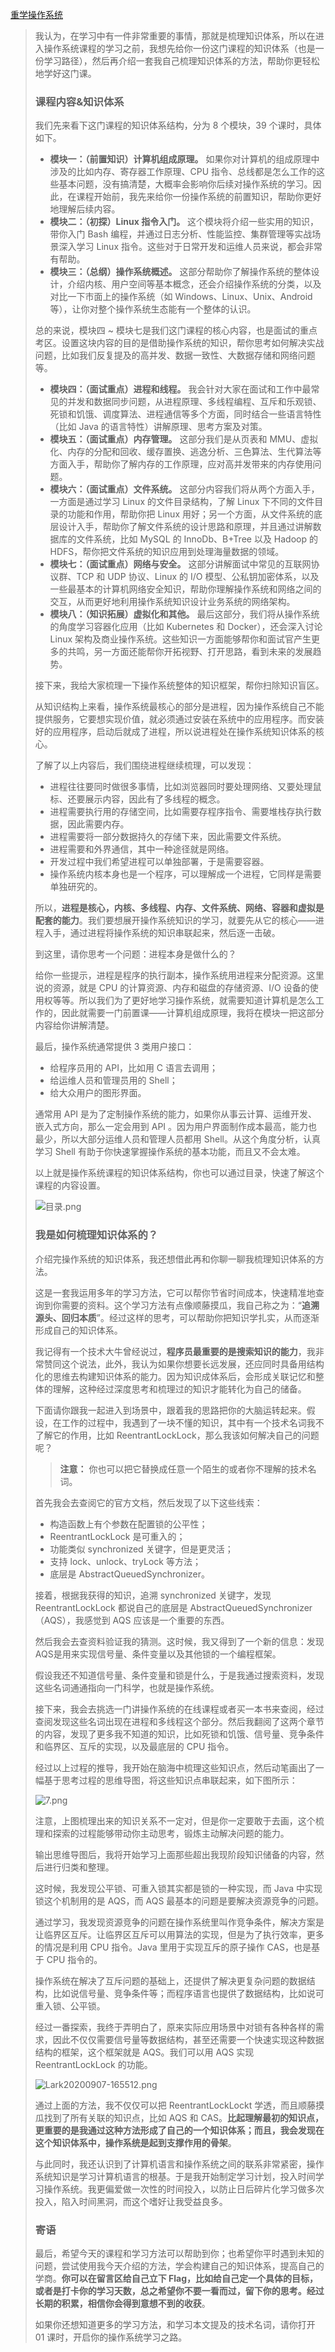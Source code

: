 [重学操作系统](https://kaiwu.lagou.com/course/courseInfo.htm?courseId=478&sid=20-h5Url-0&buyFrom=2&pageId=1pz4#/detail/pc?id=4607)



> 我认为，在学习中有一件非常重要的事情，那就是梳理知识体系，所以在进入操作系统课程的学习之前，我想先给你一份这门课程的知识体系（也是一份学习路径），然后再介绍一套我自己梳理知识体系的方法，帮助你更轻松地学好这门课。
>
> ### 课程内容&知识体系
>
> 我们先来看下这门课程的知识体系结构，分为 8 个模块，39 个课时，具体如下。
>
> - **模块一：（前置知识）计算机组成原理。** 如果你对计算机的组成原理中涉及的比如内存、寄存器工作原理、CPU 指令、总线都是怎么工作的这些基本问题，没有搞清楚，大概率会影响你后续对操作系统的学习。因此，在课程开始前，我先来给你一份操作系统的前置知识，帮助你更好地理解后续内容。
> - **模块二：（初探）Linux 指令入门。** 这个模块将介绍一些实用的知识，带你入门 Bash 编程，并通过日志分析、性能监控、集群管理等实战场景深入学习 Linux 指令。这些对于日常开发和运维人员来说，都会非常有帮助。
> - **模块三：（总纲）操作系统概述。** 这部分帮助你了解操作系统的整体设计，介绍内核、用户空间等基本概念，还会介绍操作系统的分类，以及对比一下市面上的操作系统（如 Windows、Linux、Unix、Android 等），让你对整个操作系统生态能有一个整体的认识。
>
> 总的来说，模块四 ~ 模块七是我们这门课程的核心内容，也是面试的重点考区。设置这块内容的目的是借助操作系统的知识，帮你思考如何解决实战问题，比如我们反复提及的高并发、数据一致性、大数据存储和网络问题等。
>
> - **模块四：（面试重点）进程和线程。** 我会针对大家在面试和工作中最常见的并发和数据同步问题，从进程原理、多线程编程、互斥和乐观锁、死锁和饥饿、调度算法、进程通信等多个方面，同时结合一些语言特性（比如 Java 的语言特性）讲解原理、思考方案及对策。
> - **模块五：（面试重点）内存管理。** 这部分我们是从页表和 MMU、虚拟化、内存的分配和回收、缓存置换、逃逸分析、三色算法、生代算法等方面入手，帮助你了解内存的工作原理，应对高并发带来的内存使用问题。
> - **模块六：（面试重点）文件系统。** 这部分内容我们将从两个方面入手，一方面是通过学习 Linux 的文件目录结构，了解 Linux 下不同的文件目录的功能和作用，帮助你把 Linux 用好；另一个方面，从文件系统的底层设计入手，帮助你了解文件系统的设计思路和原理，并且通过讲解数据库的文件系统，比如 MySQL 的 InnoDb、B+Tree 以及 Hadoop 的 HDFS，帮你把文件系统的知识应用到处理海量数据的领域。
> - **模块七：（面试重点）网络与安全。** 这部分讲解面试中常见的互联网协议群、TCP 和 UDP 协议、Linux 的 I/O 模型、公私钥加密体系，以及一些最基本的计算机网络安全知识，帮助你理解操作系统和网络之间的交互，从而更好地利用操作系统知识设计业务系统的网络架构。
> - **模块八：（知识拓展）虚拟化和其他。** 最后这部分，我们将从操作系统的角度学习容器化应用（比如 Kubernetes 和 Docker），还会深入讨论 Linux 架构及商业操作系统。这些知识一方面能够帮你和面试官产生更多的共鸣，另一方面还能帮你开拓视野、打开思路，看到未来的发展趋势。
>
> 接下来，我给大家梳理一下操作系统整体的知识框架，帮你扫除知识盲区。
>
> 从知识结构上来看，操作系统最核心的部分是进程，因为操作系统自己不能提供服务，它要想实现价值，就必须通过安装在系统中的应用程序。而安装好的应用程序，启动后就成了进程，所以说进程处在操作系统知识体系的核心。
>
> 了解了以上内容后，我们围绕进程继续梳理，可以发现：
>
> - 进程往往要同时做很多事情，比如浏览器同时要处理网络、又要处理鼠标、还要展示内容，因此有了多线程的概念。
> - 进程需要执行用的存储空间，比如需要存程序指令、需要堆栈存执行数据，因此需要内存。
> - 进程需要将一部分数据持久的存储下来，因此需要文件系统。
> - 进程需要和外界通信，其中一种途径就是网络。
> - 开发过程中我们希望进程可以单独部署，于是需要容器。
> - 操作系统内核本身也是一个程序，可以理解成一个进程，它同样是需要单独研究的。
>
> 所以，**进程是核心，内核、多线程、内存、文件系统、网络、容器和虚拟是配套的能力**。我们要想展开操作系统知识的学习，就要先从它的核心——进程入手，通过进程将操作系统的知识串联起来，然后逐一击破。
>
> 到这里，请你思考一个问题：进程本身是做什么的？
>
> 给你一些提示，进程是程序的执行副本，操作系统用进程来分配资源。这里说的资源，就是 CPU 的计算资源、内存和磁盘的存储资源、I/O 设备的使用权等等。所以我们为了更好地学习操作系统，就需要知道计算机是怎么工作的，因此就需要一门前置课——计算机组成原理，我将在模块一把这部分内容给你讲解清楚。
>
> 最后，操作系统通常提供 3 类用户接口：
>
> - 给程序员用的 API，比如用 C 语言去调用；
> - 给运维人员和管理员用的 Shell；
> - 给大众用户的图形界面。
>
> 通常用 API 是为了定制操作系统的能力，如果你从事云计算、运维开发、嵌入式方向，那么一定会用到 API 。因为用户界面制作成本最高，能力也最少，所以大部分运维人员和管理人员都用 Shell。从这个角度分析，认真学习 Shell 有助于你快速掌握操作系统的基本功能，而且又不会太难。
>
> 以上就是操作系统课程的知识体系结构，你也可以通过目录，快速了解这个课程的内容设置。
>
> ![目录.png](https://s0.lgstatic.com/i/image/M00/4B/79/Ciqc1F9Vz7iAK8H4ABJ1CUDF2Sg647.png)
>
> ### 我是如何梳理知识体系的？
>
> 介绍完操作系统的知识体系，我还想借此再和你聊一聊我梳理知识体系的方法。
>
> 这是一套我运用多年的学习方法，它可以帮你节省时间成本，快速精准地查询到你需要的资料。这个学习方法有点像顺藤摸瓜，我自己称之为：“**追溯源头、回归本质**”。经过这样的思考，可以帮助你把知识学扎实，从而逐渐形成自己的知识体系。
>
> 我记得有一个技术大牛曾经说过，**程序员最重要的是搜索知识的能力**，我非常赞同这个说法，此外，我认为如果你想要长远发展，还应同时具备用结构化的思维去构建知识体系的能力。因为知识成体系后，会形成关联记忆和整体的理解，这种经过深度思考和梳理过的知识才能转化为自己的储备。
>
> 下面请你跟我一起进入到场景中，跟着我的思路把你的大脑运转起来。假设，在工作的过程中，我遇到了一块不懂的知识，其中有一个技术名词我不了解它的作用，比如 ReentrantLockLock，那么我该如何解决自己的问题呢？
>
> > **注意：** 你也可以把它替换成任意一个陌生的或者你不理解的技术名词。
>
> 首先我会去查阅它的官方文档，然后发现了以下这些线索：
>
> - 构造函数上有个参数在配置锁的公平性；
> - ReentrantLockLock 是可重入的；
> - 功能类似 synchronized 关键字，但是更灵活；
> - 支持 lock、unlock、tryLock 等方法；
> - 底层是 AbstractQueuedSynchronizer。
>
> 接着，根据我获得的知识，追溯 synchronized 关键字，发现 ReentrantLockLock 都说自己的底层是 AbstractQueuedSynchronizer（AQS），我感觉到 AQS 应该是一个重要的东西。
>
> 然后我会去查资料验证我的猜测。这时候，我又得到了一个新的信息：发现AQS是用来实现信号量、条件变量以及其他锁的一个编程框架。
>
> 假设我还不知道信号量、条件变量和锁是什么，于是我通过搜索资料，发现这些名词通通指向一门科学，也就是操作系统。
>
> 接下来，我会去挑选一门讲操作系统的在线课程或者买一本书来查阅，经过查阅发现这些名词出现在进程和多线程这个部分。然后我翻阅了这两个章节的内容，发现了更多我不知道的知识，比如死锁和饥饿、信号量、竞争条件和临界区、互斥的实现，以及最底层的 CPU 指令。
>
> 经过以上过程的推导，我开始在脑海中梳理这些知识点，然后动笔画出了一幅基于思考过程的思维导图，将这些知识点串联起来，如下图所示：
>
> ![7.png](https://s0.lgstatic.com/i/image/M00/4C/52/CgqCHl9XZQCALTi6AAIjl6n0qNQ452.png)
>
> 注意，上图梳理出来的知识关系不一定对，但是你一定要敢于去画，这个梳理和探索的过程能够带动你主动思考，锻炼主动解决问题的能力。
>
> 输出思维导图后，我将开始学习上面那些超出我现阶段知识储备的内容，然后进行归类和整理。
>
> 这时候，我发现公平锁、可重入锁其实都是锁的一种实现，而 Java 中实现锁这个机制用的是 AQS，而 AQS 最基本的问题是要解决资源竞争的问题。
>
> 通过学习，我发现资源竞争的问题在操作系统里叫作竞争条件，解决方案是让临界区互斥。让临界区互斥可以用算法的实现，但是为了执行效率，更多的情况是利用 CPU 指令。Java 里用于实现互斥的原子操作 CAS，也是基于 CPU 指令的。
>
> 操作系统在解决了互斥问题的基础上，还提供了解决更复杂问题的数据结构，比如说信号量、竞争条件等；而程序语言也提供了数据结构，比如说可重入锁、公平锁。
>
> 经过一番探索，我终于弄明白了，原来实际应用场景中对锁有各种各样的需求，因此不仅仅需要信号量等数据结构，甚至还需要一个快速实现这种数据结构的框架，这个框架就是 AQS。我们可以用 AQS 实现 ReentrantLockLock 的功能。
>
> ![Lark20200907-165512.png](https://s0.lgstatic.com/i/image/M00/4B/A2/Ciqc1F9V_ciAV08TAAGaQSyH17o250.png)
>
> 通过上面的方法，我不仅仅可以把 ReentrantLockLockt 学透，而且顺藤摸瓜找到了所有关联的知识点，比如 AQS 和 CAS。**比起理解最初的知识点，更重要的是我通过这种方法形成了自己的一个知识体系；而且，我会发现在这个知识体系中，操作系统是起到支撑作用的骨架**。
>
> 与此同时，我还认识到了计算机语言和操作系统之间的联系非常紧密，操作系统知识是学习计算机语言的根基。于是我开始制定学习计划，投入时间学习操作系统。我更偏爱做一次性的时间投入，以防止日后碎片化学习做多次投入，陷入时间黑洞，而这个嗜好让我受益良多。
>
> ### 寄语
>
> 最后，希望今天的课程和学习方法可以帮助到你；也希望你平时遇到未知的问题，尝试使用我今天介绍的方法，学会构建自己的知识体系，提高自己的学商。**你可以在留言区给自己立下 Flag，比如给自己定一个具体的目标，或者是打卡你的学习天数，总之希望你不要一看而过，留下你的思考。经过长期的积累，相信你会得到意想不到的收获**。
>
> 如果你还想知道更多的学习方法，和学习本文提及的技术名词，请你打开 01 课时，开启你的操作系统学习之路。